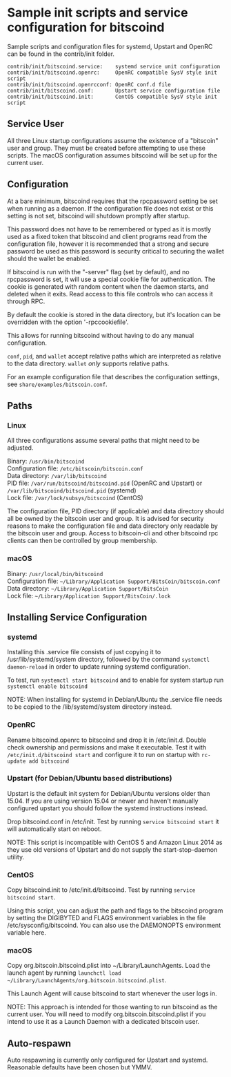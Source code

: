 Sample init scripts and service configuration for bitscoind
==========================================================

Sample scripts and configuration files for systemd, Upstart and OpenRC
can be found in the contrib/init folder.

    contrib/init/bitscoind.service:    systemd service unit configuration
    contrib/init/bitscoind.openrc:     OpenRC compatible SysV style init script
    contrib/init/bitscoind.openrcconf: OpenRC conf.d file
    contrib/init/bitscoind.conf:       Upstart service configuration file
    contrib/init/bitscoind.init:       CentOS compatible SysV style init script

Service User
---------------------------------

All three Linux startup configurations assume the existence of a "bitscoin" user
and group.  They must be created before attempting to use these scripts.
The macOS configuration assumes bitscoind will be set up for the current user.

Configuration
---------------------------------

At a bare minimum, bitscoind requires that the rpcpassword setting be set
when running as a daemon.  If the configuration file does not exist or this
setting is not set, bitscoind will shutdown promptly after startup.

This password does not have to be remembered or typed as it is mostly used
as a fixed token that bitscoind and client programs read from the configuration
file, however it is recommended that a strong and secure password be used
as this password is security critical to securing the wallet should the
wallet be enabled.

If bitscoind is run with the "-server" flag (set by default), and no rpcpassword is set,
it will use a special cookie file for authentication. The cookie is generated with random
content when the daemon starts, and deleted when it exits. Read access to this file
controls who can access it through RPC.

By default the cookie is stored in the data directory, but it's location can be overridden
with the option '-rpccookiefile'.

This allows for running bitscoind without having to do any manual configuration.

`conf`, `pid`, and `wallet` accept relative paths which are interpreted as
relative to the data directory. `wallet` *only* supports relative paths.

For an example configuration file that describes the configuration settings,
see `share/examples/bitscoin.conf`.

Paths
---------------------------------

### Linux

All three configurations assume several paths that might need to be adjusted.

Binary:              `/usr/bin/bitscoind`  
Configuration file:  `/etc/bitscoin/bitscoin.conf`  
Data directory:      `/var/lib/bitscoind`  
PID file:            `/var/run/bitscoind/bitscoind.pid` (OpenRC and Upstart) or `/var/lib/bitscoind/bitscoind.pid` (systemd)  
Lock file:           `/var/lock/subsys/bitscoind` (CentOS)  

The configuration file, PID directory (if applicable) and data directory
should all be owned by the bitscoin user and group.  It is advised for security
reasons to make the configuration file and data directory only readable by the
bitscoin user and group.  Access to bitscoin-cli and other bitscoind rpc clients
can then be controlled by group membership.

### macOS

Binary:              `/usr/local/bin/bitscoind`  
Configuration file:  `~/Library/Application Support/BitsCoin/bitscoin.conf`  
Data directory:      `~/Library/Application Support/BitsCoin`  
Lock file:           `~/Library/Application Support/BitsCoin/.lock`  

Installing Service Configuration
-----------------------------------

### systemd

Installing this .service file consists of just copying it to
/usr/lib/systemd/system directory, followed by the command
`systemctl daemon-reload` in order to update running systemd configuration.

To test, run `systemctl start bitscoind` and to enable for system startup run
`systemctl enable bitscoind`

NOTE: When installing for systemd in Debian/Ubuntu the .service file needs to be copied to the /lib/systemd/system directory instead.

### OpenRC

Rename bitscoind.openrc to bitscoind and drop it in /etc/init.d.  Double
check ownership and permissions and make it executable.  Test it with
`/etc/init.d/bitscoind start` and configure it to run on startup with
`rc-update add bitscoind`

### Upstart (for Debian/Ubuntu based distributions)

Upstart is the default init system for Debian/Ubuntu versions older than 15.04. If you are using version 15.04 or newer and haven't manually configured upstart you should follow the systemd instructions instead.

Drop bitscoind.conf in /etc/init.  Test by running `service bitscoind start`
it will automatically start on reboot.

NOTE: This script is incompatible with CentOS 5 and Amazon Linux 2014 as they
use old versions of Upstart and do not supply the start-stop-daemon utility.

### CentOS

Copy bitscoind.init to /etc/init.d/bitscoind. Test by running `service bitscoind start`.

Using this script, you can adjust the path and flags to the bitscoind program by
setting the DIGIBYTED and FLAGS environment variables in the file
/etc/sysconfig/bitscoind. You can also use the DAEMONOPTS environment variable here.

### macOS

Copy org.bitscoin.bitscoind.plist into ~/Library/LaunchAgents. Load the launch agent by
running `launchctl load ~/Library/LaunchAgents/org.bitscoin.bitscoind.plist`.

This Launch Agent will cause bitscoind to start whenever the user logs in.

NOTE: This approach is intended for those wanting to run bitscoind as the current user.
You will need to modify org.bitscoin.bitscoind.plist if you intend to use it as a
Launch Daemon with a dedicated bitscoin user.

Auto-respawn
-----------------------------------

Auto respawning is currently only configured for Upstart and systemd.
Reasonable defaults have been chosen but YMMV.
